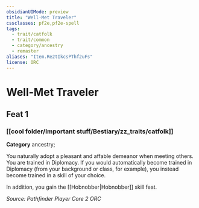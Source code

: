 ```yaml
---
obsidianUIMode: preview
title: "Well-Met Traveler"
cssclasses: pf2e,pf2e-spell
tags:
  - trait/catfolk
  - trait/common
  - category/ancestry
  - remaster
aliases: "Item.Re2tIkcsPThf2uFs"
license: ORC
---
```

# Well-Met Traveler
## Feat 1
### [[cool folder/Important stuff/Bestiary/zz_traits/catfolk]]

**Category** ancestry; 




You naturally adopt a pleasant and affable demeanor when meeting others. You are trained in Diplomacy. If you would automatically become trained in Diplomacy (from your background or class, for example), you instead become trained in a skill of your choice.

In addition, you gain the [[Hobnobber|Hobnobber]] skill feat.

*Source: Pathfinder Player Core 2*
*ORC*
